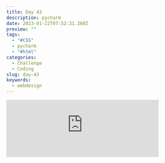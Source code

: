 ```yaml
---
title: Day 43
description: pycharm
date: 2023-01-22T07:52:31.260Z
preview: ""
tags:
  - "#CSS"
  - pycharm
  - "#html"
categories:
  - Challenge
  - Coding
slug: day-43
keywords:
  - webdesign
---
```

<iframe src="https://mastodontech.de/@larnius/109735009095823913/embed" class="mastodon-embed" style="max-width: 100%; border: 0" width="400" allowfullscreen="allowfullscreen"></iframe><script src="https://mastodontech.de/embed.js" async="async"></script>